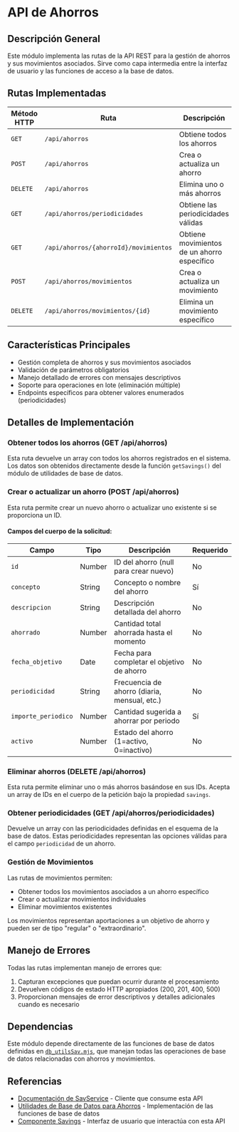 # API de Ahorros

## Descripción General

Este módulo implementa las rutas de la API REST para la gestión de ahorros y sus movimientos asociados. Sirve como capa intermedia entre la interfaz de usuario y las funciones de acceso a la base de datos.

## Rutas Implementadas

| Método HTTP | Ruta | Descripción |
|-------------|------|-------------|
| `GET` | `/api/ahorros` | Obtiene todos los ahorros |
| `POST` | `/api/ahorros` | Crea o actualiza un ahorro |
| `DELETE` | `/api/ahorros` | Elimina uno o más ahorros |
| `GET` | `/api/ahorros/periodicidades` | Obtiene las periodicidades válidas |
| `GET` | `/api/ahorros/{ahorroId}/movimientos` | Obtiene movimientos de un ahorro específico |
| `POST` | `/api/ahorros/movimientos` | Crea o actualiza un movimiento |
| `DELETE` | `/api/ahorros/movimientos/{id}` | Elimina un movimiento específico |

## Características Principales

- Gestión completa de ahorros y sus movimientos asociados 
- Validación de parámetros obligatorios
- Manejo detallado de errores con mensajes descriptivos
- Soporte para operaciones en lote (eliminación múltiple)
- Endpoints específicos para obtener valores enumerados (periodicidades)

## Detalles de Implementación

### Obtener todos los ahorros (GET /api/ahorros)

Esta ruta devuelve un array con todos los ahorros registrados en el sistema. Los datos son obtenidos directamente desde la función `getSavings()` del módulo de utilidades de base de datos.

### Crear o actualizar un ahorro (POST /api/ahorros)

Esta ruta permite crear un nuevo ahorro o actualizar uno existente si se proporciona un ID.

#### Campos del cuerpo de la solicitud:

| Campo | Tipo | Descripción | Requerido |
|-------|------|-------------|-----------|
| `id` | Number | ID del ahorro (null para crear nuevo) | No |
| `concepto` | String | Concepto o nombre del ahorro | Sí |
| `descripcion` | String | Descripción detallada del ahorro | No |
| `ahorrado` | Number | Cantidad total ahorrada hasta el momento | No |
| `fecha_objetivo` | Date | Fecha para completar el objetivo de ahorro | No |
| `periodicidad` | String | Frecuencia de ahorro (diaria, mensual, etc.) | No |
| `importe_periodico` | Number | Cantidad sugerida a ahorrar por periodo | Sí |
| `activo` | Number | Estado del ahorro (1=activo, 0=inactivo) | No |

### Eliminar ahorros (DELETE /api/ahorros)

Esta ruta permite eliminar uno o más ahorros basándose en sus IDs. Acepta un array de IDs en el cuerpo de la petición bajo la propiedad `savings`.

### Obtener periodicidades (GET /api/ahorros/periodicidades)

Devuelve un array con las periodicidades definidas en el esquema de la base de datos. Estas periodicidades representan las opciones válidas para el campo `periodicidad` de un ahorro.

### Gestión de Movimientos

Las rutas de movimientos permiten:
- Obtener todos los movimientos asociados a un ahorro específico
- Crear o actualizar movimientos individuales
- Eliminar movimientos existentes

Los movimientos representan aportaciones a un objetivo de ahorro y pueden ser de tipo "regular" o "extraordinario".

## Manejo de Errores

Todas las rutas implementan manejo de errores que:
1. Capturan excepciones que puedan ocurrir durante el procesamiento
2. Devuelven códigos de estado HTTP apropiados (200, 201, 400, 500)
3. Proporcionan mensajes de error descriptivos y detalles adicionales cuando es necesario

## Dependencias

Este módulo depende directamente de las funciones de base de datos definidas en [`db_utilsSav.mjs`](../db/db_utilsSav.md), que manejan todas las operaciones de base de datos relacionadas con ahorros y movimientos.

## Referencias

- [Documentación de SavService](../services/SavService.md) - Cliente que consume esta API
- [Utilidades de Base de Datos para Ahorros](../db/db_utilsSav.md) - Implementación de las funciones de base de datos
- [Componente Savings](../components/Savings.md) - Interfaz de usuario que interactúa con esta API